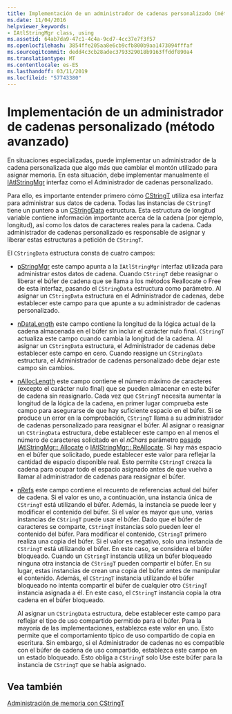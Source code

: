 ```yaml
---
title: Implementación de un administrador de cadenas personalizado (método avanzado)
ms.date: 11/04/2016
helpviewer_keywords:
- IAtlStringMgr class, using
ms.assetid: 64ab7da9-47c1-4c4a-9cd7-4cc37e7f3f57
ms.openlocfilehash: 3854ffe205aa8e6cb9cfb800b9aa1473094fffaf
ms.sourcegitcommit: dedd4c3cb28adec3793329018b9163ffddf890a4
ms.translationtype: MT
ms.contentlocale: es-ES
ms.lasthandoff: 03/11/2019
ms.locfileid: "57743380"
---
```

# <a name="implementation-of-a-custom-string-manager-advanced-method"></a>Implementación de un administrador de cadenas personalizado (método avanzado)

En situaciones especializadas, puede implementar un administrador de la cadena personalizada que algo más que cambiar el montón utilizado para asignar memoria. En esta situación, debe implementar manualmente el [IAtlStringMgr](../atl-mfc-shared/reference/iatlstringmgr-class.md) interfaz como el Administrador de cadenas personalizado.

Para ello, es importante entender primero cómo [CStringT](../atl-mfc-shared/reference/cstringt-class.md) utiliza esa interfaz para administrar sus datos de cadena. Todas las instancias de `CStringT` tiene un puntero a un [CStringData](../atl-mfc-shared/reference/cstringdata-class.md) estructura. Esta estructura de longitud variable contiene información importante acerca de la cadena (por ejemplo, longitud), así como los datos de caracteres reales para la cadena. Cada administrador de cadenas personalizado es responsable de asignar y liberar estas estructuras a petición de `CStringT`.

El `CStringData` estructura consta de cuatro campos:

- [pStringMgr](../atl-mfc-shared/reference/cstringdata-class.md#pstringmgr) este campo apunta a la `IAtlStringMgr` interfaz utilizada para administrar estos datos de cadena. Cuando `CStringT` debe reasignar o liberar el búfer de cadena que se llama a los métodos Reallocate o Free de esta interfaz, pasando el `CStringData` estructura como parámetro. Al asignar un `CStringData` estructura en el Administrador de cadenas, debe establecer este campo para que apunte a su administrador de cadenas personalizado.

- [nDataLength](../atl-mfc-shared/reference/cstringdata-class.md#ndatalength) este campo contiene la longitud de la lógica actual de la cadena almacenada en el búfer sin incluir el carácter nulo final. `CStringT` actualiza este campo cuando cambia la longitud de la cadena. Al asignar un `CStringData` estructura, el Administrador de cadenas debe establecer este campo en cero. Cuando reasigne un `CStringData` estructura, el Administrador de cadenas personalizado debe dejar este campo sin cambios.

- [nAllocLength](../atl-mfc-shared/reference/cstringdata-class.md#nalloclength) este campo contiene el número máximo de caracteres (excepto el carácter nulo final) que se pueden almacenar en este búfer de cadena sin reasignarlo. Cada vez que `CStringT` necesita aumentar la longitud de la lógica de la cadena, en primer lugar comprueba este campo para asegurarse de que hay suficiente espacio en el búfer. Si se produce un error en la comprobación, `CStringT` llama a su administrador de cadenas personalizado para reasignar el búfer. Al asignar o reasignar un `CStringData` estructura, debe establecer este campo en al menos el número de caracteres solicitado en el *nChars* parámetro [pasado IAtlStringMgr:: Allocate](../atl-mfc-shared/reference/iatlstringmgr-class.md#allocate) o [IAtlStringMgr:: ReAllocate](../atl-mfc-shared/reference/iatlstringmgr-class.md#reallocate). Si hay más espacio en el búfer que solicitado, puede establecer este valor para reflejar la cantidad de espacio disponible real. Esto permite `CStringT` crezca la cadena para ocupar todo el espacio asignado antes de que vuelva a llamar al administrador de cadenas para reasignar el búfer.

- [nRefs](../atl-mfc-shared/reference/cstringdata-class.md#nrefs) este campo contiene el recuento de referencias actual del búfer de cadena. Si el valor es uno, a continuación, una instancia única de `CStringT` está utilizando el búfer. Además, la instancia se puede leer y modificar el contenido del búfer. Si el valor es mayor que uno, varias instancias de `CStringT` puede usar el búfer. Dado que el búfer de caracteres se comparte, `CStringT` instancias solo pueden leer el contenido del búfer. Para modificar el contenido, `CStringT` primero realiza una copia del búfer. Si el valor es negativo, solo una instancia de `CStringT` está utilizando el búfer. En este caso, se considera el búfer bloqueado. Cuando un `CStringT` instancia utiliza un búfer bloqueado ninguna otra instancia de `CStringT` pueden compartir el búfer. En su lugar, estas instancias de crean una copia del búfer antes de manipular el contenido. Además, el `CStringT` instancia utilizando el búfer bloqueado no intenta compartir el búfer de cualquier otro `CStringT` instancia asignada a él. En este caso, el `CStringT` instancia copia la otra cadena en el búfer bloqueado.

   Al asignar un `CStringData` estructura, debe establecer este campo para reflejar el tipo de uso compartido permitido para el búfer. Para la mayoría de las implementaciones, establezca este valor en uno. Esto permite que el comportamiento típico de uso compartido de copia en escritura. Sin embargo, si el Administrador de cadenas no es compatible con el búfer de cadena de uso compartido, establezca este campo en un estado bloqueado. Esto obliga a `CStringT` solo Use este búfer para la instancia de `CStringT` que se había asignado.

## <a name="see-also"></a>Vea también

[Administración de memoria con CStringT](../atl-mfc-shared/memory-management-with-cstringt.md)
